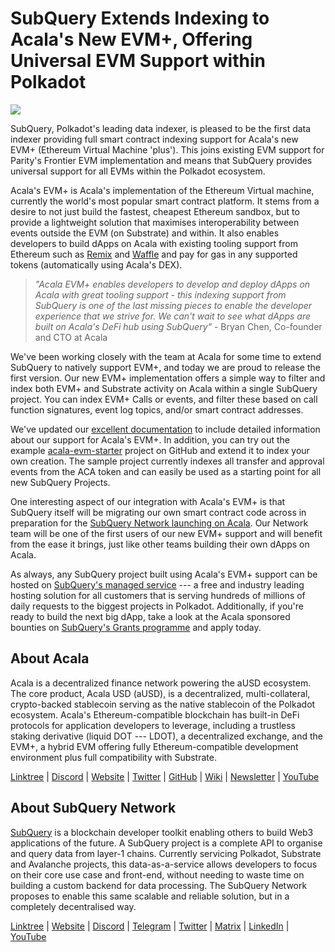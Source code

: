 # SubQuery Extends Indexing to Acala's New EVM+, Offering Universal EVM Support within Polkadot

![](https://miro.medium.com/max/1400/0*PwFyFY9tEb8VPIv7)

SubQuery, Polkadot's leading data indexer, is pleased to be the first data indexer providing full smart contract indexing support for Acala's new EVM+ (Ethereum Virtual Machine 'plus'). This joins existing EVM support for Parity's Frontier EVM implementation and means that SubQuery provides universal support for all EVMs within the Polkadot ecosystem.

Acala's EVM+ is Acala's implementation of the Ethereum Virtual machine, currently the world's most popular smart contract platform. It stems from a desire to not just build the fastest, cheapest Ethereum sandbox, but to provide a lightweight solution that maximises interoperability between events outside the EVM (on Substrate) and within. It also enables developers to build dApps on Acala with existing tooling support from Ethereum such as [Remix](https://remix.ethereum.org/) and [Waffle](https://getwaffle.io/) and pay for gas in any supported tokens (automatically using Acala's DEX).

> _"Acala EVM+ enables developers to develop and deploy dApps on Acala with great tooling support - this indexing support from SubQuery is one of the last missing pieces to enable the developer experience that we strive for. We can't wait to see what dApps are built on Acala's DeFi hub using SubQuery"_ - Bryan Chen, Co-founder and CTO at Acala

We've been working closely with the team at Acala for some time to extend SubQuery to natively support EVM+, and today we are proud to release the first version. Our new EVM+ implementation offers a simple way to filter and index both EVM+ and Substrate activity on Acala within a single SubQuery project. You can index EVM+ Calls or events, and filter these based on call function signatures, event log topics, and/or smart contract addresses.

We've updated our [excellent documentation](https://university.subquery.network/build/substrate-evm.html) to include detailed information about our support for Acala's EVM+. In addition, you can try out the example [acala-evm-starter](https://github.com/subquery/acala-evm-starter) project on GitHub and extend it to index your own creation. The sample project currently indexes all transfer and approval events from the ACA token and can easily be used as a starting point for all new SubQuery Projects.

One interesting aspect of our integration with Acala's EVM+ is that SubQuery itself will be migrating our own smart contract code across in preparation for the [SubQuery Network launching on Acala](https://blog.subquery.network/blogs/20211125-subquery-network-acala.html). Our Network team will be one of the first users of our new EVM+ support and will benefit from the ease it brings, just like other teams building their own dApps on Acala.

As always, any SubQuery project built using Acala's EVM+ support can be hosted on [SubQuery's managed service](https://managedservice.subquery.networks) --- a free and industry leading hosting solution for all customers that is serving hundreds of millions of daily requests to the biggest projects in Polkadot. Additionally, if you're ready to build the next big dApp, take a look at the Acala sponsored bounties on [SubQuery's Grants programme](https://subquery.network/grants) and apply today.

## About Acala

Acala is a decentralized finance network powering the aUSD ecosystem. The core product, Acala USD (aUSD), is a decentralized, multi-collateral, crypto-backed stablecoin serving as the native stablecoin of the Polkadot ecosystem. Acala's Ethereum-compatible blockchain has built-in DeFi protocols for application developers to leverage, including a trustless staking derivative (liquid DOT --- LDOT), a decentralized exchange, and the EVM+, a hybrid EVM offering fully Ethereum-compatible development environment plus full compatibility with Substrate.

[Linktree](https://linktr.ee/acalanetwork) | [Discord](https://discord.gg/vdbFVCH) | [Website](https://acala.network/) | [Twitter](https://twitter.com/AcalaNetwork) | [GitHub](https://github.com/AcalaNetwork/Acala) | [Wiki](https://github.com/AcalaNetwork/Acala/wiki) | [Newsletter](https://share.hsforms.com/1X9RxkXk-R62I0VNbATaDXw4h8qc) | [YouTube](http://youtube.com/c/acalanetwork)

## About SubQuery Network

[SubQuery](https://subquery.network) is a blockchain developer toolkit enabling others to build Web3 applications of the future. A SubQuery project is a complete API to organise and query data from layer-1 chains. Currently servicing Polkadot, Substrate and Avalanche projects, this data-as-a-service allows developers to focus on their core use case and front-end, without needing to waste time on building a custom backend for data processing. The SubQuery Network proposes to enable this same scalable and reliable solution, but in a completely decentralised way.

​​​​[Linktree](https://linktr.ee/subquerynetwork) | [Website](https://subquery.network/) | [Discord](https://discord.com/invite/78zg8aBSMG) | [Telegram](https://t.me/subquerynetwork) | [Twitter](https://twitter.com/subquerynetwork) | [Matrix](https://matrix.to/#/#subquery:matrix.org) | [LinkedIn](https://www.linkedin.com/company/subquery) | [YouTube](https://www.youtube.com/channel/UCi1a6NUUjegcLHDFLr7CqLw)
